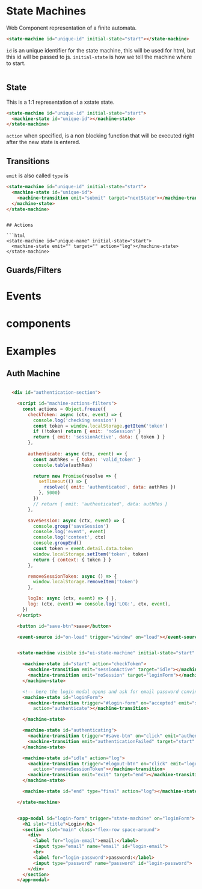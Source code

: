 # State Machines

Web Component representation of a finite automata.

```html
<state-machine id="unique-id" initial-state="start"></state-machine>
```

`id` is an unique identifier for the state machine, this will be used for html, but this id will be passed to js.
`initial-state` is how we tell the machine where to start.



```html
```

## State
This is a 1:1 representation of a xstate state.
```html
<state-machine id="unique-id" initial-state="start">
  <machine-state id="unique-id"></machine-state>
</state-machine>
```

`action` when specified, is a non blocking function that will be executed right after the new state is entered.

## Transitions
`emit` is also called `type` is

```html
<state-machine id="unique-id" initial-state="start">
  <machine-state id="unique-id">
    <machine-transition emit="submit" target="nextState"></machine-transition>
  </machine-state>
</state-machine>
```

```

## Actions

```html
<state-machine id="unique-name" initial-state="start">
  <machine-state emit="" target="" action="log"></machine-state>
</state-machine>
```

## Guards/Filters


# Events

# components


# Examples

## Auth Machine

```html

  <div id="authentication-section">

    <script id="machine-actions-filters">
      const actions = Object.freeze({
        checkToken: async (ctx, event) => {
          console.log('checking session')
          const token = window.localStorage.getItem('token')
          if (!token) return { emit: 'noSession' }
          return { emit: 'sessionActive', data: { token } }
        },
  
        authenticate: async (ctx, event) => {
          const authRes = { token: 'valid_token' }
          console.table(authRes)

          return new Promise(resolve => {
            setTimeout(() => {
              resolve({ emit: 'authenticated', data: authRes })
            }, 5000)
          })
          // return { emit: 'authenticated', data: authRes }
        },

        saveSession: async (ctx, event) => {
          console.group('saveSession')
          console.log('event', event)
          console.log('context', ctx)
          console.groupEnd()
          const token = event.detail.data.token
          window.localStorage.setItem('token', token)
          return { context: { token } }
        },

        removeSessionToken: async () => {
          window.localStorage.removeItem('token')
        },

        logIn: async (ctx, event) => { },
        log: (ctx, event) => console.log('LOG:', ctx, event),
      })
    </script>

    <button id="save-btn">save</button>

    <event-source id="on-load" trigger="window" on="load"></event-source>


    <state-machine visible id="ui-state-machine" initial-state="start" trigger="event-stream" on="data">

      <machine-state id="start" action="checkToken">
        <machine-transition emit="sessionActive" target="idle"></machine-transition>
        <machine-transition emit="noSession" target="loginForm"></machine-transition>
      </machine-state>

      <!-- here the login modal opens and ask for email password convination -->
      <machine-state id="loginForm">
        <machine-transition trigger="#login-form" on="accepted" emit="submit" target="authenticating"
          action="authenticate"></machine-transition>

      </machine-state>

      <machine-state id="authenticating">
        <machine-transition trigger="#save-btn" on="click" emit="authenticated" target="idle" action="saveSession"></machine-transition>
        <machine-transition emit="authenticationFailed" target="start" action="log"></machine-transition>
      </machine-state>

      <machine-state id="idle" action="log">
        <machine-transition trigger="#logout-btn" on="click" emit="logout" target="loginForm"
          action="removeSessionToken"></machine-transition>
        <machine-transition emit="exit" target="end"></machine-transition>
      </machine-state>

      <machine-state id="end" type="final" action="log"></machine-state>

    </state-machine>


    <app-modal id="login-form" trigger="state-machine" on="loginForm">
      <h1 slot="title">Login</h1>
      <section slot="main" class="flex-row space-around">
        <div>
          <label for="login-email">email:</label>
          <input type="email" name="email" id="login-email">
          <br>
          <label for="login-password">password:</label>
          <input type="password" name="password" id="login-password">
        </div>
      </section>
    </app-modal>

```